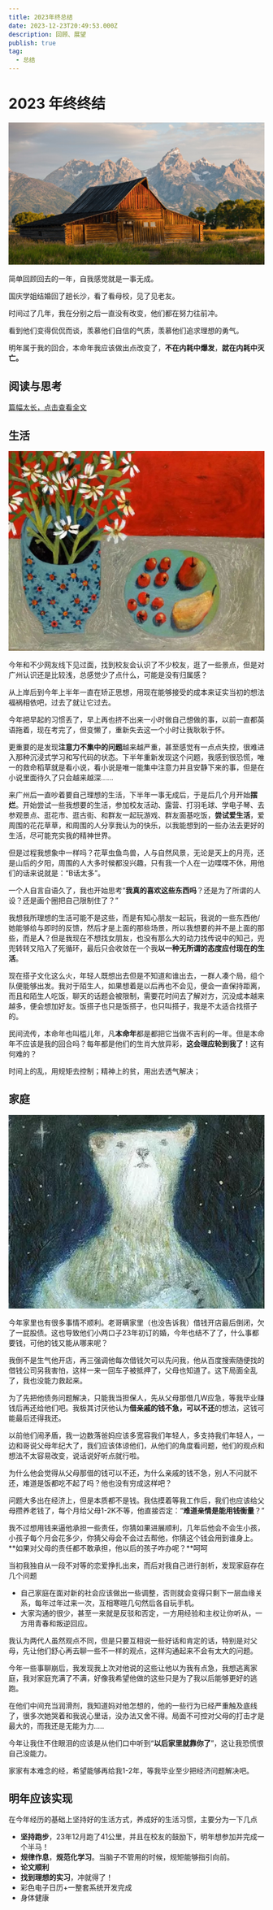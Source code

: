 ```yaml
---
title: 2023年终总结
date: 2023-12-23T20:49:53.000Z
description: 回顾、展望
publish: true
tag:
  - 总结
---
```

# 2023 年终终结
![](../images/5039cd68945b75e744fba139507714a8.jpeg)



简单回顾回去的一年，自我感觉就是一事无成。



国庆学姐结婚回了趟长沙，看了看母校，见了见老友。



时间过了几年，我在分别之后一直没有改变，他们都在努力往前冲。



看到他们变得侃侃而谈，羡慕他们自信的气质，羡慕他们追求理想的勇气。



明年属于我的回合，本命年我应该做出点改变了，**不在内耗中爆发**，**就在内耗中灭亡。**

## 阅读与思考
  [篇幅太长，点击查看全文](https://haven.ym94.cn/2023/2023%20%E5%B9%B4%E7%BB%88%E6%80%BB%E7%BB%93/23%E6%80%BB%E7%BB%93-%E6%80%9D%E8%80%83%E5%A6%82%E4%BD%95%E9%98%85%E8%AF%BB.html)

## 生活
![](../images/7e693e4d18df0fce09e95877aaaddaac.png)

今年和不少网友线下见过面，找到校友会认识了不少校友，逛了一些景点，但是对广州认识还是比较浅，总感觉少了点什么，可能是没有归属感？



从上岸后到今年上半年一直在矫正思想，用现在能够接受的成本来证实当初的想法福祸相依吧，过去了就让它过去。



今年把早起的习惯丢了，早上再也挤不出来一小时做自己想做的事，以前一直都英语拖着，现在考完了，但变懒了，重新失去这一个小时让我耿耿于怀。



更重要的是发现**注意力不集中的问题**越来越严重，甚至感觉有一点点失控，很难进入那种沉浸式学习和写代码的状态。下半年重新发现这个问题，我感到很恐慌，唯一的救命稻草就是看小说，看小说是唯一能集中注意力并且安静下来的事，但是在小说里面待久了只会越来越深......



来广州后一直吵着要自己理想的生活，下半年一事无成后，于是后几个月开始**摆烂**。开始尝试一些我想要的生活，参加校友活动、露营、打羽毛球、学电子琴、去参观景点、逛花市、逛古街、和群友一起玩游戏、群友面基吃饭，**尝试爱生活**，爱周围的花花草草，和周围的人分享我认为的快乐，以我能想到的一些办法去更好的生活，尽可能充实我的精神世界。



但是过程我想象中一样吗？花草虫鱼鸟兽，人与自然风景，无论是天上的月亮，还是山后的夕阳，周围的人大多时候都没兴趣，只有我一个人在一边喋喋不休，用他们的话来说就是：“B话太多”。



一个人自言自语久了，我也开始思考“**我真的喜欢这些东西吗**？还是为了所谓的人设？还是画个圈把自己限制住了？”



我想我所理想的生活可能不是这些，而是有知心朋友一起玩，我说的一些东西他/她能够给与即时的反馈，然后才是上面的那些场景，所以我想要的并不是上面的那些，而是**人**？但是我现在不想找女朋友，也没有那么大的动力找传说中的知己，兜兜转转又陷入了死循环，最后只会收敛在一个我**以一种无所谓的态度应付现在的生活**。



现在搭子文化这么火，年轻人既想出去但是不知道和谁出去，一群人凑个局，组个队便能够出发。我对于陌生人，如果想着是以后再也不会见，便会一直保持距离，而且和陌生人吃饭，聊天的话题会被限制，需要花时间去了解对方，沉没成本越来越多，便会想加好友。饭搭子也只是饭搭子，也只叫搭子，我是不太适合找搭子的。



民间流传，本命年也叫槛儿年，凡**本命年**都是都把它当做不吉利的一年。但是本命年不应该是我的回合吗？每年都是他们的生肖大放异彩，**这会理应轮到我了**！这有何难的？



时间上的乱，用规矩去控制；精神上的贫，用出去透气解决；





## 家庭
![](../images/0db0a3544d9aeaba3b3dc70b15d5eea9.png)

今年家里也有很多事情不顺利。老哥瞒家里（也没告诉我）借钱开店最后倒闭，欠了一屁股债。这也导致他们小两口子23年初订的婚，今年也结不了了，什么事都要钱，可他的钱又能从哪来呢？



我倒不是生气他开店，再三强调他每次借钱欠可以先问我，他从百度搜索随便找的借钱公司另我害怕，这样一来一回车子被抵押了，父母也知道了。这下局面全乱了，我也没能力救起来。



为了先把他债务问题解决，只能我当担保人，先从父母那借几W应急，等我毕业赚钱后再还给他们吧。我极其讨厌他认为**借亲戚的钱不急，可以不还**的想法，这钱可能最后还得我还。



以前他们闹矛盾，我一边数落爸妈应该多宽容我们年轻人，多支持我们年轻人，一边和哥说父母年纪大了，我们应该体谅他们，从他们的角度看问题，他们的观点和想法不太容易改变，说话说好听点就行啦。



为什么他会觉得从父母那借的钱可以不还，为什么亲戚的钱不急，别人不问就不还，难道是饭都吃不起了吗？他也没有穷成这样吧？



问题大多出在经济上，但是本质都不是钱。我估摸着等我工作后，我们也应该给父母攒养老钱了，每个月给父母1-2K不等，他直接否定：“**难道亲情是能用钱衡量**？” 



我不过想用钱来逼他承担一些责任，你猜如果进展顺利，几年后他会不会生小孩，小孩子每个月会花多少，你猜父母会不会过去帮他，你猜这个钱会用到谁身上。**如果对父母的责任都不敢承担，他以后的孩子咋办呢？**呵呵



当初我独自从一段不对等的恋爱挣扎出来，而后对我自己进行剖析，发现家庭存在几个问题

+ 自己家庭在面对新的社会应该做出一些调整，否则就会变得只剩下一层血缘关系，每年过年过来一次，互相寒暄几句然后各自玩手机。
+ 大家沟通的很少，甚至一来就是反驳和否定，一方用经验和主权让你听从，一方用青春和叛逆回应。



我认为两代人虽然观点不同，但是只要互相说一些好话和肯定的话，特别是对父母，先让他们舒心再去聊一些不一样的观点，这样沟通起来不会有太大的问题。



今年一些事聊崩后，我发现我上次对他说的这些让他以为我有点急，我想逃离家庭，我对家庭充满了不满，好像我希望他做的这些只是为了我以后能够更好的逃跑。



在他们中间充当润滑剂，我知道妈对他怎想的，他的一些行为已经严重触及底线了，很多次她哭着和我说心里话，没办法又舍不得。局面不可控对父母的打击才是最大的，而我还是无能为力.....



今年让我住不住眼泪的应该是从他们口中听到“**以后家里就靠你了**”，这让我恐慌恨自己没能力。



家家有本难念的经，希望能够再给我1-2年，等我毕业至少把经济问题解决吧。



## 明年应该实现
在今年经历的基础上坚持好的生活方式，养成好的生活习惯，主要分为一下几点

+ **坚持跑步**，23年12月跑了41公里，并且在校友的鼓励下，明年想参加并完成一个半马！
+ **规律作息**，**规范化学习**。当脑子不管用的时候，规矩能够指引向前。
+ **论文顺利**
+ **找到理想的实习**，冲就得了！
+ 彩色电子日历+一整套系统开发完成
+ 身体健康









